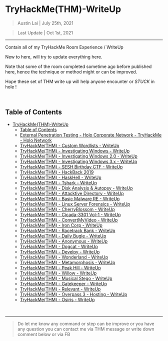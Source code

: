 # TryHackMe(THM)-WriteUp

> Austin Lai | July 25th, 2021

> Last Update | Oct 1st, 2021

---

<!-- Description -->

Contain all of my TryHackMe Room Experience / WriteUp

New to here, will try to update everything here.

Note that some of the room completed sometime ago before published here, hence the technique or method might or can be improved.

Hope these set of THM write up will help anyone encounter or _STUCK_ in hole !

<!-- /Description -->

<br />

## Table of Contents

<!-- TOC -->

- [TryHackMe(THM)-WriteUp](#tryhackmethm-writeup)
    - [Table of Contents](#table-of-contents)
    - [External Penetration Testing - Holo Corporate Network - TryHackMe - Holo Network](https://github.com/austin-lai/External-Penetration-Testing-Holo-Corporate-Network-TryHackMe-Holo-Network)
    - [TryHackMe(THM) - Custom Wordlists - WriteUp](https://github.com/austin-lai/TryHackMe-WriteUp/blob/master/TryHackMe(THM)-Custom%20Wordlists)
    - [TryHackMe(THM) - Investigating Windows - WriteUp](https://github.com/austin-lai/TryHackMe-WriteUp/tree/master/TryHackMe(THM)-Investigating%20Windows)
    - [TryHackMe(THM) - Investigating Windows 2.0 - WriteUp](https://github.com/austin-lai/TryHackMe-WriteUp/blob/master/TryHackMe(THM)-Investigating%20Windows%202.0)
    - [TryHackMe(THM) - Investigating Windows 3.x - WriteUp](https://github.com/austin-lai/TryHackMe-WriteUp/blob/master/TryHackMe(THM)-Investigating%20Windows%203.x)
    - [TryHackMe(THM) - SESH Birthday CTF - WriteUp](https://github.com/austin-lai/TryHackMe-WriteUp/tree/master/TryHackMe(THM)-SESH%20Birthday%20CTF)
    - [TryHackMe(THM) - HackBack 2019](https://github.com/austin-lai/TryHackMe-WriteUp/tree/master/TryHackMe(THM)-HackBack%202019)
    - [TryHackMe(THM) - HaskHell - WriteUp](https://github.com/austin-lai/TryHackMe-WriteUp/tree/master/TryHackMe(THM)-HaskHell)
    - [TryHackMe(THM) - Tshark - WriteUp](https://github.com/austin-lai/TryHackMe-WriteUp/tree/master/TryHackMe(THM)-Tshark)
    - [TryHackMe(THM) - Disk Analysis & Autopsy - WriteUp](https://github.com/austin-lai/TryHackMe-WriteUp/tree/master/TryHackMe(THM)-Disk%20Analysis%20%26%20Autopsy)
    - [TryHackMe(THM) - Attacktive Directory - WriteUp](https://github.com/austin-lai/TryHackMe-WriteUp/tree/master/TryHackMe(THM)-Attacktive%20Directory)
    - [TryHackMe(THM) - Basic Malware RE - WriteUp](https://github.com/austin-lai/TryHackMe-WriteUp/tree/master/TryHackMe(THM)-Basic%20Malware%20RE)
    - [TryHackMe(THM) - Linux Server Forensics - WriteUp](https://github.com/austin-lai/TryHackMe-WriteUp/tree/master/TryHackMe(THM)-Linux%20Server%20Forensics)
    - [TryHackMe(THM) - CherryBlossom - WriteUp](https://github.com/austin-lai/TryHackMe-WriteUp/tree/master/TryHackMe(THM)-CherryBlossom)
    - [TryHackMe(THM) - Cicada-3301 Vol-1 - WriteUp](https://github.com/austin-lai/TryHackMe-WriteUp/tree/master/TryHackMe(THM)-Cicada-3301%20Vol-1)
    - [TryHackMe(THM) - ConvertMyVideo - WriteUp](https://github.com/austin-lai/TryHackMe-WriteUp/tree/master/TryHackMe(THM)-ConvertMyVideo)
    - [TryHackMe(THM) - Iron Corp - WriteUp](https://github.com/austin-lai/TryHackMe-WriteUp/tree/master/TryHackMe(THM)-Iron%20Corp)
    - [TryHackMe(THM) - Racetrack Bank - WriteUp](https://github.com/austin-lai/TryHackMe-WriteUp/tree/master/TryHackMe(THM)-Racetrack%20Bank)
    - [TryHackMe(THM) - Daily Bugle - WriteUp](https://github.com/austin-lai/TryHackMe-WriteUp/tree/master/TryHackMe(THM)-Daily%20Bugle)
    - [TryHackMe(THM) - Anonymous - WriteUp](https://github.com/austin-lai/TryHackMe-WriteUp/tree/master/TryHackMe(THM)-Anonymous)
    - [TryHackMe(THM) - Dogcat - WriteUp](https://github.com/austin-lai/TryHackMe-WriteUp/tree/master/TryHackMe(THM)Dogcat)
    - [TryHackMe(THM) - Develpy - WriteUp](https://github.com/austin-lai/TryHackMe-WriteUp/tree/master/TryhackMe(THM)-Develpy)
    - [TryHackMe(THM) - Wonderland - WriteUp](https://github.com/austin-lai/TryHackMe-WriteUp/tree/master/TryHackMe(THM)-Wonderland)
    - [TryHackMe(THM) - Metamorphosis - WriteUp](https://github.com/austin-lai/TryHackMe-WriteUp/tree/master/TryHackMe(THM)-Metamorphosis)
    - [TryHackMe(THM) - Peak Hill - WriteUp](https://github.com/austin-lai/TryHackMe-WriteUp/tree/master/TryHackMe(THM)-Peak%20Hill)
    - [TryHackMe(THM) - Willow - WriteUp](https://github.com/austin-lai/TryHackMe-WriteUp/tree/master/TryHackMe(THM)-Willow)
    - [TryHackMe(THM) - Musical Stego - WriteUp](https://github.com/austin-lai/TryHackMe-WriteUp/tree/master/TryHackMe(THM)-MusicalStego)
    - [TryHackMe(THM) - Gatekeeper - WriteUp](https://github.com/austin-lai/TryHackMe-WriteUp/tree/master/TryHackMe(THM)-Gatekeeper)
    - [TryHackMe(THM) - Relevant - WriteUp](https://github.com/austin-lai/TryHackMe-WriteUp/blob/master/TryhackMe(THM)-Relevant)
    - [TryHackMe(THM) - Overpass 3 - Hosting - WriteUp](https://github.com/austin-lai/TryHackMe-WriteUp/tree/master/TryHackMe(THM)-Overpass%203%20-%20Hosting)
    - [TryHackMe(THM) - Osiris - WriteUp](https://github.com/austin-lai/TryHackMe-WriteUp/tree/master/TryHackMe(THM)-Osiris)

<!-- /TOC -->

<br />

---

> Do let me know any command or step can be improve or you have any question you can contact me via THM message or write down comment below or via FB




